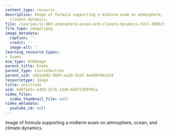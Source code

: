 ```yaml
---
content_type: resource
description: Image of formula supporting a midterm exam on atmosphere, ocean, and
  climate dynamics.
file: /courses/12-003-atmosphere-ocean-and-climate-dynamics-fall-2008/bd6fab5ce4833e7b13d866d72389f9ca_untitled2.jpg
file_type: image/jpeg
image_metadata:
  caption: ''
  credit: ''
  image-alt: ''
learning_resource_types:
- Exams
ocw_type: OCWImage
parent_title: Exams
parent_type: CourseSection
parent_uid: c052a692-489f-ea19-91d7-4e430f04a334
resourcetype: Image
title: untitled2
uid: bd6fab5c-e483-3e7b-13d8-66d72389f9ca
video_files:
  video_thumbnail_file: null
video_metadata:
  youtube_id: null
---
```

Image of formula supporting a midterm exam on atmosphere, ocean, and climate dynamics.

